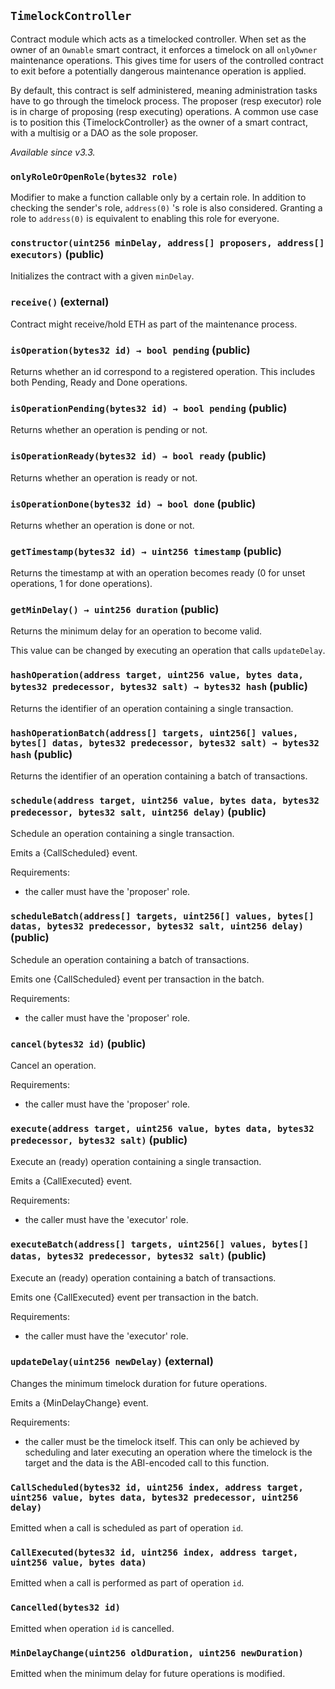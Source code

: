 ## `TimelockController`



Contract module which acts as a timelocked controller. When set as the
owner of an `Ownable` smart contract, it enforces a timelock on all
`onlyOwner` maintenance operations. This gives time for users of the
controlled contract to exit before a potentially dangerous maintenance
operation is applied.

By default, this contract is self administered, meaning administration tasks
have to go through the timelock process. The proposer (resp executor) role
is in charge of proposing (resp executing) operations. A common use case is
to position this {TimelockController} as the owner of a smart contract, with
a multisig or a DAO as the sole proposer.

_Available since v3.3._

### `onlyRoleOrOpenRole(bytes32 role)`



Modifier to make a function callable only by a certain role. In
addition to checking the sender's role, `address(0)` 's role is also
considered. Granting a role to `address(0)` is equivalent to enabling
this role for everyone.


### `constructor(uint256 minDelay, address[] proposers, address[] executors)` (public)



Initializes the contract with a given `minDelay`.

### `receive()` (external)



Contract might receive/hold ETH as part of the maintenance process.

### `isOperation(bytes32 id) → bool pending` (public)



Returns whether an id correspond to a registered operation. This
includes both Pending, Ready and Done operations.

### `isOperationPending(bytes32 id) → bool pending` (public)



Returns whether an operation is pending or not.

### `isOperationReady(bytes32 id) → bool ready` (public)



Returns whether an operation is ready or not.

### `isOperationDone(bytes32 id) → bool done` (public)



Returns whether an operation is done or not.

### `getTimestamp(bytes32 id) → uint256 timestamp` (public)



Returns the timestamp at with an operation becomes ready (0 for
unset operations, 1 for done operations).

### `getMinDelay() → uint256 duration` (public)



Returns the minimum delay for an operation to become valid.

This value can be changed by executing an operation that calls `updateDelay`.

### `hashOperation(address target, uint256 value, bytes data, bytes32 predecessor, bytes32 salt) → bytes32 hash` (public)



Returns the identifier of an operation containing a single
transaction.

### `hashOperationBatch(address[] targets, uint256[] values, bytes[] datas, bytes32 predecessor, bytes32 salt) → bytes32 hash` (public)



Returns the identifier of an operation containing a batch of
transactions.

### `schedule(address target, uint256 value, bytes data, bytes32 predecessor, bytes32 salt, uint256 delay)` (public)



Schedule an operation containing a single transaction.

Emits a {CallScheduled} event.

Requirements:

- the caller must have the 'proposer' role.

### `scheduleBatch(address[] targets, uint256[] values, bytes[] datas, bytes32 predecessor, bytes32 salt, uint256 delay)` (public)



Schedule an operation containing a batch of transactions.

Emits one {CallScheduled} event per transaction in the batch.

Requirements:

- the caller must have the 'proposer' role.

### `cancel(bytes32 id)` (public)



Cancel an operation.

Requirements:

- the caller must have the 'proposer' role.

### `execute(address target, uint256 value, bytes data, bytes32 predecessor, bytes32 salt)` (public)



Execute an (ready) operation containing a single transaction.

Emits a {CallExecuted} event.

Requirements:

- the caller must have the 'executor' role.

### `executeBatch(address[] targets, uint256[] values, bytes[] datas, bytes32 predecessor, bytes32 salt)` (public)



Execute an (ready) operation containing a batch of transactions.

Emits one {CallExecuted} event per transaction in the batch.

Requirements:

- the caller must have the 'executor' role.

### `updateDelay(uint256 newDelay)` (external)



Changes the minimum timelock duration for future operations.

Emits a {MinDelayChange} event.

Requirements:

- the caller must be the timelock itself. This can only be achieved by scheduling and later executing
an operation where the timelock is the target and the data is the ABI-encoded call to this function.


### `CallScheduled(bytes32 id, uint256 index, address target, uint256 value, bytes data, bytes32 predecessor, uint256 delay)`



Emitted when a call is scheduled as part of operation `id`.

### `CallExecuted(bytes32 id, uint256 index, address target, uint256 value, bytes data)`



Emitted when a call is performed as part of operation `id`.

### `Cancelled(bytes32 id)`



Emitted when operation `id` is cancelled.

### `MinDelayChange(uint256 oldDuration, uint256 newDuration)`



Emitted when the minimum delay for future operations is modified.



